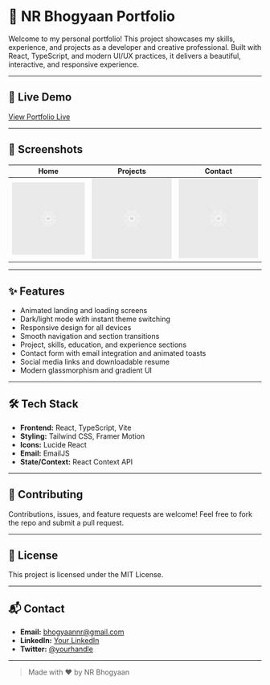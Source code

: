 # 🚀 NR Bhogyaan Portfolio

Welcome to my personal portfolio! This project showcases my skills, experience, and projects as a developer and creative professional. Built with React, TypeScript, and modern UI/UX practices, it delivers a beautiful, interactive, and responsive experience.

---

## 🌟 Live Demo

[View Portfolio Live](https://nrbhogyaan.vercel.app/) <!-- Replace with your actual link -->

---

## 📸 Screenshots

| Home | Projects | Contact |
|------|----------|---------|
| ![](public/placeholder.svg) | ![](public/placeholder.svg) | ![](public/placeholder.svg) |

---

## ✨ Features

- Animated landing and loading screens
- Dark/light mode with instant theme switching
- Responsive design for all devices
- Smooth navigation and section transitions
- Project, skills, education, and experience sections
- Contact form with email integration and animated toasts
- Social media links and downloadable resume
- Modern glassmorphism and gradient UI

---

## 🛠️ Tech Stack

- **Frontend:** React, TypeScript, Vite
- **Styling:** Tailwind CSS, Framer Motion
- **Icons:** Lucide React
- **Email:** EmailJS
- **State/Context:** React Context API

---

## 🤝 Contributing

Contributions, issues, and feature requests are welcome! Feel free to fork the repo and submit a pull request.

---

## 📄 License

This project is licensed under the MIT License.

---

## 📬 Contact

- **Email:** bhogyaannr@gmail.com
- **LinkedIn:** [Your LinkedIn](https://linkedin.com/in/your-profile)
- **Twitter:** [@yourhandle](https://twitter.com/yourhandle)

---

> Made with ❤️ by NR Bhogyaan
